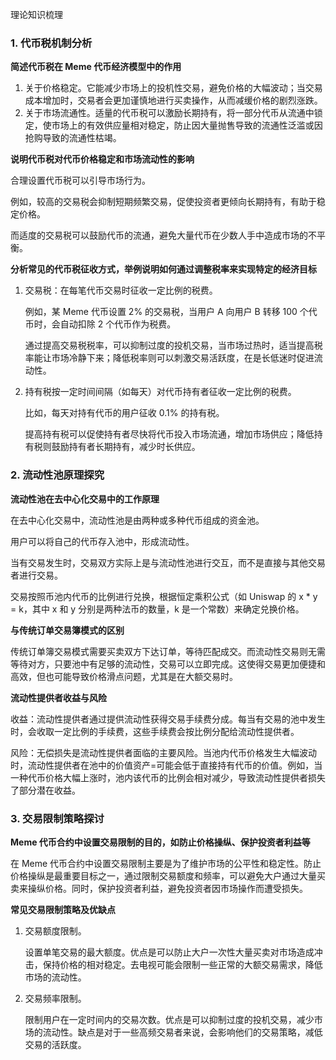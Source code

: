 理论知识梳理

### 1. 代币税机制分析

**简述代币税在 Meme 代币经济模型中的作用**

1. 关于价格稳定。它能减少市场上的投机性交易，避免价格的大幅波动；当交易成本增加时，交易者会更加谨慎地进行买卖操作，从而减缓价格的剧烈涨跌。
2. 关于市场流通性。适量的代币税可以激励长期持有，将一部分代币从流通中锁定，使市场上的有效供应量相对稳定，防止因大量抛售导致的流通性泛滥或因抢购导致的流通性枯竭。

**说明代币税对代币价格稳定和市场流动性的影响**

合理设置代币税可以引导市场行为。

例如，较高的交易税会抑制短期频繁交易，促使投资者更倾向长期持有，有助于稳定价格。

而适度的交易税可以鼓励代币的流通，避免大量代币在少数人手中造成市场的不平衡。

**分析常见的代币税征收方式，举例说明如何通过调整税率来实现特定的经济目标**

1. 交易税：在每笔代币交易时征收一定比例的税费。

   例如，某 Meme 代币设置 2% 的交易税，当用户 A 向用户 B 转移 100 个代币时，会自动扣除 2 个代币作为税费。

   通过提高交易税税率，可以抑制过度的投机交易，当市场过热时，适当提高税率能让市场冷静下来；降低税率则可以刺激交易活跃度，在是长低迷时促进流动性。

2. 持有税按一定时间间隔（如每天）对代币持有者征收一定比例的税费。

   比如，每天对持有代币的用户征收 0.1% 的持有税。

   提高持有税可以促使持有者尽快将代币投入市场流通，增加市场供应；降低持有税则鼓励持有者长期持有，减少时长供应。

### 2. 流动性池原理探究

**流动性池在去中心化交易中的工作原理**

在去中心化交易中，流动性池是由两种或多种代币组成的资金池。

用户可以将自己的代币存入池中，形成流动性。

当有交易发生时，交易双方实际上是与流动性池进行交互，而不是直接与其他交易者进行交易。

交易按照币池内代币的比例进行兑换，根据恒定乘积公式（如 Uniswap 的 x * y = k，其中 x 和 y 分别是两种法币的数量，k 是一个常数）来确定兑换价格。

**与传统订单交易簿模式的区别**

传统订单簿交易模式需要买卖双方下达订单，等待匹配成交。而流动性交易则无需等待对方，只要池中有足够的流动性，交易可以立即完成。这使得交易更加便捷和高效，但也可能导致价格滑点问题，尤其是在大额交易时。

**流动性提供者收益与风险**

收益：流动性提供者通过提供流动性获得交易手续费分成。每当有交易的池中发生时，会收取一定比例的手续费，这些手续费会按比例分配给流动性提供者。

风险：无偿损失是流动性提供者面临的主要风险。当池内代币价格发生大幅波动时，流动性提供者在池中的价值资产=可能会低于直接持有代币的价值。例如，当一种代币价格大幅上涨时，池内该代币的比例会相对减少，导致流动性提供者损失了部分潜在收益。

### 3. 交易限制策略探讨

**Meme 代币合约中设置交易限制的目的，如防止价格操纵、保护投资者利益等**

在 Meme 代币合约中设置交易限制主要是为了维护市场的公平性和稳定性。防止价格操纵是最重要目标之一，通过限制交易额度和频率，可以避免大户通过大量买卖来操纵价格。同时，保护投资者利益，避免投资者因市场操作而遭受损失。

**常见交易限制策略及优缺点**

1. 交易额度限制。

   设置单笔交易的最大额度。优点是可以防止大户一次性大量买卖对市场造成冲击，保持价格的相对稳定。去电视可能会限制一些正常的大额交易需求，降低市场的流动性。

2. 交易频率限制。

   限制用户在一定时间内的交易次数。优点是可以抑制过度的投机交易，减少市场的流动性。缺点是对于一些高频交易者来说，会影响他们的交易策略，减低交易的活跃度。